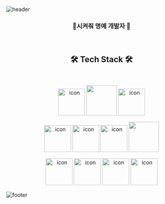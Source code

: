 ![header](https://capsule-render.vercel.app/api?type=waving&color=66CCFF&height=180&section=header&text=Hello%20JaeyoonGit%20&#129299;&fontSize=40&fadeIn&fontAlignY=36&fontColor=FFFFFF)

<h3 align="center"> 🔨시켜줘 명예 개발자 🔨 </h3>
<br>


<h2 align="center"> 🛠 Tech Stack 🛠 </h2>
<br>

<p align="center">
  <img src="https://techstack-generator.vercel.app/django-icon.svg" alt="icon" width="71" height="71" />
  <img src="https://github.com/yoojaeyoonGit/yoojaeyoonGit/assets/110767749/341dc471-a491-4e2f-9733-fa7083d801f6" width="80" height="80"/>
  <img src="https://techstack-generator.vercel.app/restapi-icon.svg" alt="icon" width="71" height="71" />
</p>
<p align="center">
  <img src="https://techstack-generator.vercel.app/python-icon.svg" alt="icon" width="71" height="71" />
  <img src="https://techstack-generator.vercel.app/java-icon.svg" alt="icon" width="71" height="71" />
  <img src="https://techstack-generator.vercel.app/mysql-icon.svg" alt="icon" width="71" height="71" />
  <img src="https://github.com/yoojaeyoonGit/yoojaeyoonGit/assets/110767749/2f4f305d-2753-4c9d-9d75-1f7a95d22128" width="80" height="80"/>
</p>
<p align="center">
  <img src="https://techstack-generator.vercel.app/nginx-icon.svg" alt="icon" width="71" height="71" />
  <img src="https://techstack-generator.vercel.app/docker-icon.svg" alt="icon" width="71" height="71" />
  <img src="https://techstack-generator.vercel.app/github-icon.svg" alt="icon" width="71" height="71" />
  <img src="https://techstack-generator.vercel.app/aws-icon.svg" alt="icon" width="71" height="71" />
</p>


![footer](https://capsule-render.vercel.app/api?section=footer&type=waving&color=66CCFF)

<!--

<!--
**yoojaeyoonGit/yoojaeyoonGit** is a ✨ _special_ ✨ repository because its `README.md` (this file) appears on your GitHub profile.

Here are some ideas to get you started:

- 🔭 I’m currently working on ...
- 🌱 I’m currently learning ...
- 👯 I’m looking to collaborate on ...
- 🤔 I’m looking for help with ...
- 💬 Ask me about ...
- 📫 How to reach me: ...
- 😄 Pronouns: ...
- ⚡ Fun fact: ...
-->
